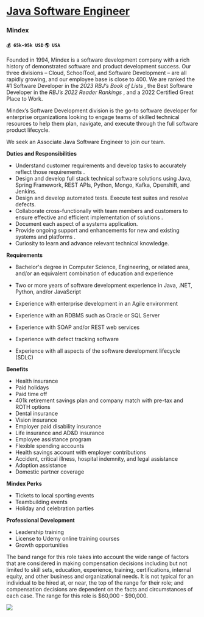 # [Java Software Engineer](https://www.remotewlb.com/apply/java-software-engineer-35839)  
### Mindex  
#### `💰 65k-95k USD` `🌎 USA`  

Founded in 1994, Mindex is a software development company with a rich history of demonstrated software and product development success. Our three divisions – Cloud, SchoolTool, and Software Development – are all rapidly growing, and our employee base is close to 400. We are ranked the #1 Software Developer in the _2023 RBJ’s Book of Lists_ , the Best Software Developer in the _RBJ’s 2022 Reader Rankings_ , and a 2022 Certified Great Place to Work.

Mindex’s Software Development division is the go-to software developer for enterprise organizations looking to engage teams of skilled technical resources to help them plan, navigate, and execute through the full software product lifecycle.

We seek an Associate Java Software Engineer to join our team.

**Duties and Responsibilities**

  * Understand customer requirements and develop tasks to accurately reflect those requirements .
  * Design and develop full stack technical software solutions using Java, Spring Framework, REST APIs, Python, Mongo, Kafka, Openshift, and Jenkins.
  * Design and develop automated tests. Execute test suites and resolve defects.
  * Collaborate cross-functionally with team members and customers to ensure effective and efficient implementation of solutions .
  * Document each aspect of a systems application.
  * Provide ongoing support and enhancements for new and existing systems and platforms .
  * Curiosity to learn and advance relevant technical knowledge.

**Requirements**

  * Bachelor's degree in Computer Science, Engineering, or related area, and/or an equivalent combination of education and experience

  * Two or more years of software development experience in Java, .NET, Python, and/or JavaScript
  * Experience with enterprise development in an Agile environment
  * Experience with an RDBMS such as Oracle or SQL Server
  * Experience with SOAP and/or REST web services
  * Experience with defect tracking software
  * Experience with all aspects of the software development lifecycle (SDLC)

**Benefits**

  * Health insurance
  * Paid holidays
  * Paid time off
  * 401k retirement savings plan and company match with pre-tax and ROTH options
  * Dental insurance
  * Vision insurance
  * Employer paid disability insurance
  * Life insurance and AD&D insurance
  * Employee assistance program
  * Flexible spending accounts
  * Health savings account with employer contributions
  * Accident, critical illness, hospital indemnity, and legal assistance
  * Adoption assistance
  * Domestic partner coverage

**Mindex Perks**

  * Tickets to local sporting events
  * Teambuilding events
  * Holiday and celebration parties

**Professional Development**

  * Leadership training
  * License to Udemy online training courses
  * Growth opportunities

The band range for this role takes into account the wide range of factors that are considered in making compensation decisions including but not limited to skill sets, education, experience, training, certifications, internal equity, and other business and organizational needs. It is not typical for an individual to be hired at, or near, the top of the range for their role; and compensation decisions are dependent on the facts and circumstances of each case. The range for this role is $60,000 - $90,000.

![](https://remotive.com/job/track/1883151/blank.gif?source=public_api)

